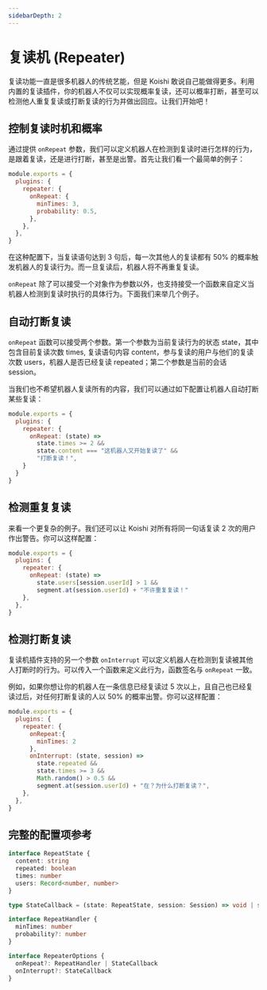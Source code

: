```yaml
---
sidebarDepth: 2
---
```


# 复读机 (Repeater)

复读功能一直是很多机器人的传统艺能，但是 Koishi 敢说自己能做得更多。利用内置的复读插件，你的机器人不仅可以实现概率复读，还可以概率打断，甚至可以检测他人重复复读或打断复读的行为并做出回应。让我们开始吧！

## 控制复读时机和概率

通过提供 `onRepeat` 参数，我们可以定义机器人在检测到复读时进行怎样的行为，是跟着复读，还是进行打断，甚至是出警。首先让我们看一个最简单的例子：

```js title=koishi.js
module.exports = {
  plugins: {
    repeater: {
      onRepeat: {
        minTimes: 3,
        probability: 0.5,
      },
    },
  },
}
```

<panel-view :messages="[
  ['Alice', 'foo'],
  ['Bob', 'foo'],
  ['Carol', 'foo'],
  ['Koishi', 'foo'],
  ['Dave', 'foo'],
]"/>

在这种配置下，当复读语句达到 3 句后，每一次其他人的复读都有 50% 的概率触发机器人的复读行为。而一旦复读后，机器人将不再重复复读。

`onRepeat` 除了可以接受一个对象作为参数以外，也支持接受一个函数来自定义当机器人检测到复读时执行的具体行为。下面我们来举几个例子。

## 自动打断复读

`onRepeat` 函数可以接受两个参数。第一个参数为当前复读行为的状态 state，其中包含目前复读次数 times, 复读语句内容 content，参与复读的用户与他们的复读次数 users，机器人是否已经复读 repeated；第二个参数是当前的会话 session。

当我们也不希望机器人复读所有的内容，我们可以通过如下配置让机器人自动打断某些复读：

```js title=koishi.js
module.exports = {
  plugins: {
    repeater: {
      onRepeat: (state) =>
        state.times >= 2 &&
        state.content === "这机器人又开始复读了" &&
        "打断复读！",
    }
  }
}
```

<panel-view :messages="[
  ['Alice', '这机器人又开始复读了'],
  ['Bob', '这机器人又开始复读了'],
  ['Koishi', '打断复读！'],
]"/>

## 检测重复复读

来看一个更复杂的例子。我们还可以让 Koishi 对所有将同一句话复读 2 次的用户作出警告。你可以这样配置：

```js title=koishi.js
module.exports = {
  plugins: {
    repeater: {
      onRepeat: (state) =>
        state.users[session.userId] > 1 &&
        segment.at(session.userId) + "不许重复复读！"
    },
  },
}
```

<panel-view :messages="[
  ['Alice', 'foo'],
  ['Bob', 'foo'],
  ['Alice', 'foo'],
  ['Koishi', '不许重复复读！'],
]"/>

## 检测打断复读

复读机插件支持的另一个参数 `onInterrupt` 可以定义机器人在检测到复读被其他人打断时的行为。可以传入一个函数来定义此行为，函数签名与 `onRepeat` 一致。

例如，如果你想让你的机器人在一条信息已经复读过 5 次以上，且自己也已经复读过后，对任何打断复读的人以 50% 的概率出警。你可以这样配置：

```js title=koishi.js
module.exports = {
  plugins: {
    repeater: {
      onRepeat:{
        minTimes: 2
      },
      onInterrupt: (state, session) =>
        state.repeated &&
        state.times >= 3 &&
        Math.random() > 0.5 &&
        segment.at(session.userId) + "在？为什么打断复读？",
    },
  },
}
```

<panel-view :messages="[
  ['Alice', 'bar'],
  ['Bob', 'bar'],
  ['Koishi', ' bar'],
  ['Dave', '打断复读'],
  ['Koishi', ' 在？为什么打断复读？'],
]"/>

## 完整的配置项参考

```ts
interface RepeatState {
  content: string
  repeated: boolean
  times: number
  users: Record<number, number>
}

type StateCallback = (state: RepeatState, session: Session) => void | string

interface RepeatHandler {
  minTimes: number
  probability?: number
}

interface RepeaterOptions {
  onRepeat?: RepeatHandler | StateCallback
  onInterrupt?: StateCallback
}
```
